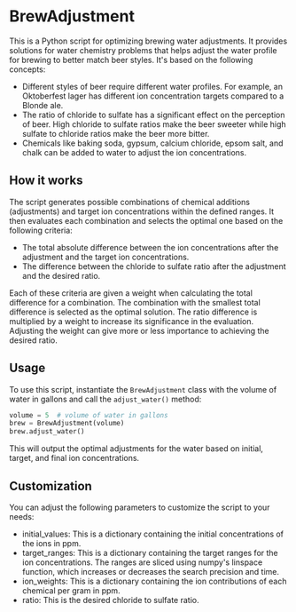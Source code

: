 # BrewAdjustment

This is a Python script for optimizing brewing water adjustments. It provides solutions for water chemistry problems that helps adjust the water profile for brewing to better match beer styles. It's based on the following concepts:

- Different styles of beer require different water profiles. For example, an Oktoberfest lager has different ion concentration targets compared to a Blonde ale.
- The ratio of chloride to sulfate has a significant effect on the perception of beer. High chloride to sulfate ratios make the beer sweeter while high sulfate to chloride ratios make the beer more bitter.
- Chemicals like baking soda, gypsum, calcium chloride, epsom salt, and chalk can be added to water to adjust the ion concentrations.

## How it works

The script generates possible combinations of chemical additions (adjustments) and target ion concentrations within the defined ranges. It then evaluates each combination and selects the optimal one based on the following criteria:

- The total absolute difference between the ion concentrations after the adjustment and the target ion concentrations.
- The difference between the chloride to sulfate ratio after the adjustment and the desired ratio.

Each of these criteria are given a weight when calculating the total difference for a combination. The combination with the smallest total difference is selected as the optimal solution. The ratio difference is multiplied by a weight to increase its significance in the evaluation. Adjusting the weight can give more or less importance to achieving the desired ratio.

## Usage

To use this script, instantiate the `BrewAdjustment` class with the volume of water in gallons and call the `adjust_water()` method:

```python
volume = 5  # volume of water in gallons
brew = BrewAdjustment(volume)
brew.adjust_water()
```

This will output the optimal adjustments for the water based on initial, target, and final ion concentrations.

## Customization

You can adjust the following parameters to customize the script to your needs:

- initial_values: This is a dictionary containing the initial concentrations of the ions in ppm.
- target_ranges: This is a dictionary containing the target ranges for the ion concentrations. The ranges are sliced using numpy's linspace function, which increases or decreases the search precision and time.
- ion_weights: This is a dictionary containing the ion contributions of each chemical per gram in ppm.
- ratio: This is the desired chloride to sulfate ratio.
